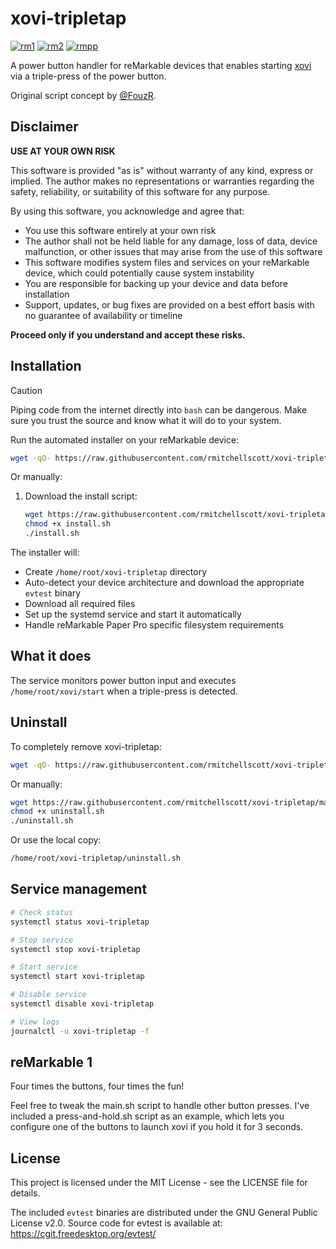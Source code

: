 # xovi-tripletap
[![rm1](https://img.shields.io/badge/rM1-supported-green)](https://remarkable.com/store/remarkable)
[![rm2](https://img.shields.io/badge/rM2-supported-green)](https://remarkable.com/store/remarkable-2)
[![rmpp](https://img.shields.io/badge/rMPP-supported-green)](https://remarkable.com/products/remarkable-paper/pro)

A power button handler for reMarkable devices that enables starting [xovi](https://github.com/asivery/xovi) via a triple-press of the power button.

Original script concept by [@FouzR](https://github.com/FouzR).

## Disclaimer

  **USE AT YOUR OWN RISK**

  This software is provided "as is" without warranty of any kind, express or implied. The author makes no representations or warranties regarding
  the safety, reliability, or suitability of this software for any purpose.

  By using this software, you acknowledge and agree that:

  - You use this software entirely at your own risk
  - The author shall not be held liable for any damage, loss of data, device malfunction, or other issues that may arise from the use of this
  software
  - This software modifies system files and services on your reMarkable device, which could potentially cause system instability
  - You are responsible for backing up your device and data before installation
  - Support, updates, or bug fixes are provided on a best effort basis with no guarantee of availability or timeline

  **Proceed only if you understand and accept these risks.**

## Installation

> [!CAUTION]
> Piping code from the internet directly into `bash` can be dangerous. Make sure you trust the source and know what it will do to your system.

Run the automated installer on your reMarkable device:

```bash
wget -qO- https://raw.githubusercontent.com/rmitchellscott/xovi-tripletap/main/install.sh | bash
```

Or manually:

1. Download the install script:
   ```bash
   wget https://raw.githubusercontent.com/rmitchellscott/xovi-tripletap/main/install.sh
   chmod +x install.sh
   ./install.sh
   ```

The installer will:
- Create `/home/root/xovi-tripletap` directory
- Auto-detect your device architecture and download the appropriate `evtest` binary
- Download all required files
- Set up the systemd service and start it automatically
- Handle reMarkable Paper Pro specific filesystem requirements

## What it does

The service monitors power button input and executes `/home/root/xovi/start` when a triple-press is detected.

## Uninstall

To completely remove xovi-tripletap:

```bash
wget -qO- https://raw.githubusercontent.com/rmitchellscott/xovi-tripletap/main/uninstall.sh | bash
```

Or manually:

```bash
wget https://raw.githubusercontent.com/rmitchellscott/xovi-tripletap/main/uninstall.sh
chmod +x uninstall.sh
./uninstall.sh
```

Or use the local copy:

```bash
/home/root/xovi-tripletap/uninstall.sh
```

## Service management

```bash
# Check status
systemctl status xovi-tripletap

# Stop service
systemctl stop xovi-tripletap

# Start service
systemctl start xovi-tripletap

# Disable service
systemctl disable xovi-tripletap

# View logs
journalctl -u xovi-tripletap -f
```

## reMarkable 1
Four times the buttons, four times the fun!

Feel free to tweak the main.sh script to handle other button presses. I've included a press-and-hold.sh script as an example, which lets you configure one of the buttons to launch xovi if you hold it for 3 seconds.

## License

This project is licensed under the MIT License - see the LICENSE file for details.

The included `evtest` binaries are distributed under the GNU General Public License v2.0. Source code for evtest is available at: https://cgit.freedesktop.org/evtest/
